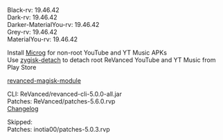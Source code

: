 Black-rv: 19.46.42  
Dark-rv: 19.46.42  
Darker-MaterialYou-rv: 19.46.42  
Grey-rv: 19.46.42  
MaterialYou-rv: 19.46.42  

Install [Microg](https://github.com/ReVanced/GmsCore/releases) for non-root YouTube and YT Music APKs  
Use [zygisk-detach](https://github.com/j-hc/zygisk-detach) to detach root ReVanced YouTube and YT Music from Play Store  

[revanced-magisk-module](https://github.com/j-hc/revanced-magisk-module)
  
CLI: ReVanced/revanced-cli-5.0.0-all.jar  
Patches: ReVanced/patches-5.6.0.rvp  
[Changelog](https://github.com/ReVanced/revanced-patches/releases/tag/v5.6.0)  

Skipped:  
Patches: inotia00/patches-5.0.3.rvp      
